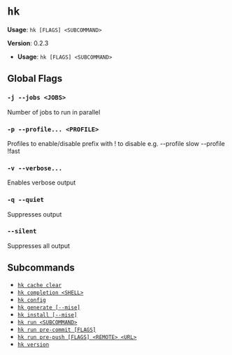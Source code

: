 # `hk`

**Usage**: `hk [FLAGS] <SUBCOMMAND>`

**Version**: 0.2.3

- **Usage**: `hk [FLAGS] <SUBCOMMAND>`

## Global Flags

### `-j --jobs <JOBS>`

Number of jobs to run in parallel

### `-p --profile... <PROFILE>`

Profiles to enable/disable prefix with ! to disable e.g. --profile slow --profile !fast

### `-v --verbose...`

Enables verbose output

### `-q --quiet`

Suppresses output

### `--silent`

Suppresses all output

## Subcommands

- [`hk cache clear`](/cli/cache/clear.md)
- [`hk completion <SHELL>`](/cli/completion.md)
- [`hk config`](/cli/config.md)
- [`hk generate [--mise]`](/cli/generate.md)
- [`hk install [--mise]`](/cli/install.md)
- [`hk run <SUBCOMMAND>`](/cli/run.md)
- [`hk run pre-commit [FLAGS]`](/cli/run/pre-commit.md)
- [`hk run pre-push [FLAGS] <REMOTE> <URL>`](/cli/run/pre-push.md)
- [`hk version`](/cli/version.md)
